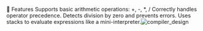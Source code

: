 📌 Features
Supports basic arithmetic operations: +, -, *, /
Correctly handles operator precedence.
Detects division by zero and prevents errors.
Uses stacks to evaluate expressions like a mini-interpreter.![compiler_design](https://github.com/user-attachments/assets/8903b400-f652-4090-9a71-93555c988f88)
